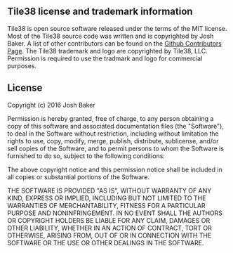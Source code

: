 <!-- 
layout: index.html
title:  License - Tile38
class:  license
-->


## Tile38 license and trademark information
Tile38 is open source software released under the terms of the MIT license. Most of the Tile38 source code was written and is copyrighted by Josh Baker. A list of other contributors can be found on the [Github Contributors Page](https://github.com/tidwall/tile38/graphs/contributors).
The Tile38 trademark and logo are copyrighted by Tile38, LLC. Permission is required to use the tradmark and logo for commercial purposes.

## License

Copyright (c) 2016 Josh Baker

Permission is hereby granted, free of charge, to any person obtaining a copy
of this software and associated documentation files (the "Software"), to deal
in the Software without restriction, including without limitation the rights
to use, copy, modify, merge, publish, distribute, sublicense, and/or sell
copies of the Software, and to permit persons to whom the Software is
furnished to do so, subject to the following conditions:

The above copyright notice and this permission notice shall be included in
all copies or substantial portions of the Software.

THE SOFTWARE IS PROVIDED "AS IS", WITHOUT WARRANTY OF ANY KIND, EXPRESS OR
IMPLIED, INCLUDING BUT NOT LIMITED TO THE WARRANTIES OF MERCHANTABILITY,
FITNESS FOR A PARTICULAR PURPOSE AND NONINFRINGEMENT. IN NO EVENT SHALL THE
AUTHORS OR COPYRIGHT HOLDERS BE LIABLE FOR ANY CLAIM, DAMAGES OR OTHER
LIABILITY, WHETHER IN AN ACTION OF CONTRACT, TORT OR OTHERWISE, ARISING FROM,
OUT OF OR IN CONNECTION WITH THE SOFTWARE OR THE USE OR OTHER DEALINGS IN
THE SOFTWARE.